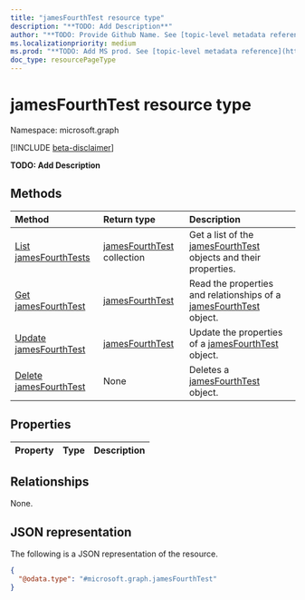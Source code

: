 ```yaml
---
title: "jamesFourthTest resource type"
description: "**TODO: Add Description**"
author: "**TODO: Provide Github Name. See [topic-level metadata reference](https://msgo.azurewebsites.net/add/document/guidelines/metadata.html#topic-level-metadata)**"
ms.localizationpriority: medium
ms.prod: "**TODO: Add MS prod. See [topic-level metadata reference](https://msgo.azurewebsites.net/add/document/guidelines/metadata.html#topic-level-metadata)**"
doc_type: resourcePageType
---
```


# jamesFourthTest resource type

Namespace: microsoft.graph

[!INCLUDE [beta-disclaimer](../../includes/beta-disclaimer.md)]

**TODO: Add Description**

## Methods
|Method|Return type|Description|
|:---|:---|:---|
|[List jamesFourthTests](../api/jamesfourthtest-list.md)|[jamesFourthTest](../resources/jamesfourthtest.md) collection|Get a list of the [jamesFourthTest](../resources/jamesfourthtest.md) objects and their properties.|
|[Get jamesFourthTest](../api/jamesfourthtest-get.md)|[jamesFourthTest](../resources/jamesfourthtest.md)|Read the properties and relationships of a [jamesFourthTest](../resources/jamesfourthtest.md) object.|
|[Update jamesFourthTest](../api/jamesfourthtest-update.md)|[jamesFourthTest](../resources/jamesfourthtest.md)|Update the properties of a [jamesFourthTest](../resources/jamesfourthtest.md) object.|
|[Delete jamesFourthTest](../api/jamesfourthtest-delete.md)|None|Deletes a [jamesFourthTest](../resources/jamesfourthtest.md) object.|

## Properties
|Property|Type|Description|
|:---|:---|:---|

## Relationships
None.

## JSON representation
The following is a JSON representation of the resource.
<!-- {
  "blockType": "resource",
  "keyProperty": "id",
  "@odata.type": "microsoft.graph.jamesFourthTest",
  "openType": false
}
-->
``` json
{
  "@odata.type": "#microsoft.graph.jamesFourthTest"
}
```

